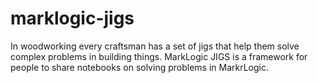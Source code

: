 # marklogic-jigs
In woodworking every craftsman has a set of jigs that help them solve complex problems in building things.  MarkLogic JIGS is a framework for people to share notebooks on solving problems in MarkrLogic.
